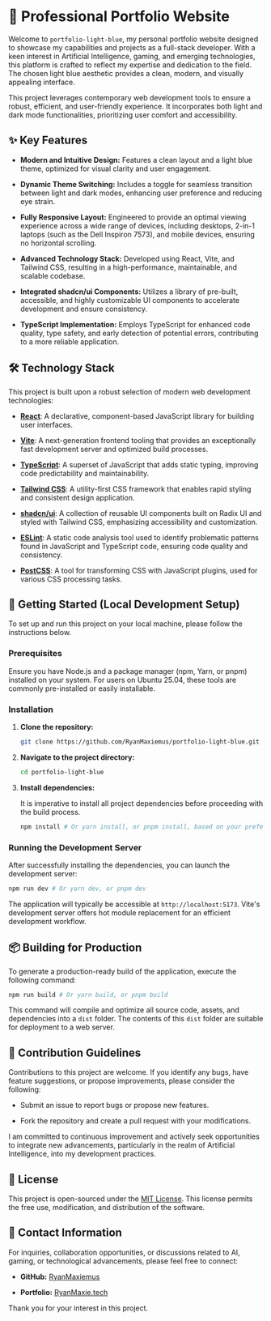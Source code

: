 # 🚀 Professional Portfolio Website

Welcome to `portfolio-light-blue`, my personal portfolio website designed to showcase my capabilities and projects as a full-stack developer. With a keen interest in Artificial Intelligence, gaming, and emerging technologies, this platform is crafted to reflect my expertise and dedication to the field. The chosen light blue aesthetic provides a clean, modern, and visually appealing interface.

This project leverages contemporary web development tools to ensure a robust, efficient, and user-friendly experience. It incorporates both light and dark mode functionalities, prioritizing user comfort and accessibility.

## ✨ Key Features

* **Modern and Intuitive Design:** Features a clean layout and a light blue theme, optimized for visual clarity and user engagement.

* **Dynamic Theme Switching:** Includes a toggle for seamless transition between light and dark modes, enhancing user preference and reducing eye strain.

* **Fully Responsive Layout:** Engineered to provide an optimal viewing experience across a wide range of devices, including desktops, 2-in-1 laptops (such as the Dell Inspiron 7573), and mobile devices, ensuring no horizontal scrolling.

* **Advanced Technology Stack:** Developed using React, Vite, and Tailwind CSS, resulting in a high-performance, maintainable, and scalable codebase.

* **Integrated shadcn/ui Components:** Utilizes a library of pre-built, accessible, and highly customizable UI components to accelerate development and ensure consistency.

* **TypeScript Implementation:** Employs TypeScript for enhanced code quality, type safety, and early detection of potential errors, contributing to a more reliable application.

## 🛠️ Technology Stack

This project is built upon a robust selection of modern web development technologies:

* [**React**](https://react.dev/): A declarative, component-based JavaScript library for building user interfaces.

* [**Vite**](https://vitejs.dev/): A next-generation frontend tooling that provides an exceptionally fast development server and optimized build processes.

* [**TypeScript**](https://www.typescriptlang.org/): A superset of JavaScript that adds static typing, improving code predictability and maintainability.

* [**Tailwind CSS**](https://tailwindcss.com/): A utility-first CSS framework that enables rapid styling and consistent design application.

* [**shadcn/ui**](https://ui.shadcn.com/): A collection of reusable UI components built on Radix UI and styled with Tailwind CSS, emphasizing accessibility and customization.

* [**ESLint**](https://eslint.org/): A static code analysis tool used to identify problematic patterns found in JavaScript and TypeScript code, ensuring code quality and consistency.

* [**PostCSS**](https://postcss.org/): A tool for transforming CSS with JavaScript plugins, used for various CSS processing tasks.

## 🚀 Getting Started (Local Development Setup)

To set up and run this project on your local machine, please follow the instructions below.

### Prerequisites

Ensure you have Node.js and a package manager (npm, Yarn, or pnpm) installed on your system. For users on Ubuntu 25.04, these tools are commonly pre-installed or easily installable.

### Installation

1. **Clone the repository:**

    ```bash
    git clone https://github.com/RyanMaxiemus/portfolio-light-blue.git
    ```

2. **Navigate to the project directory:**

    ```bash
    cd portfolio-light-blue
    ```

3. **Install dependencies:**

    It is imperative to install all project dependencies before proceeding with the build process.

    ```bash
    npm install # Or yarn install, or pnpm install, based on your preferred package manager
    ```

### Running the Development Server

After successfully installing the dependencies, you can launch the development server:

```bash
npm run dev # Or yarn dev, or pnpm dev
```

The application will typically be accessible at `http://localhost:5173`. Vite's development server offers hot module replacement for an efficient development workflow.

## 📦 Building for Production

To generate a production-ready build of the application, execute the following command:

```bash
npm run build # Or yarn build, or pnpm build
```

This command will compile and optimize all source code, assets, and dependencies into a `dist` folder. The contents of this `dist` folder are suitable for deployment to a web server.

## 👋 Contribution Guidelines

Contributions to this project are welcome. If you identify any bugs, have feature suggestions, or propose improvements, please consider the following:

* Submit an issue to report bugs or propose new features.

* Fork the repository and create a pull request with your modifications.

I am committed to continuous improvement and actively seek opportunities to integrate new advancements, particularly in the realm of Artificial Intelligence, into my development practices.

## 📄 License

This project is open-sourced under the [MIT License](LICENSE). This license permits the free use, modification, and distribution of the software.

## 📧 Contact Information

For inquiries, collaboration opportunities, or discussions related to AI, gaming, or technological advancements, please feel free to connect:

* **GitHub:** [RyanMaxiemus](https://github.com/RyanMaxiemus)

* **Portfolio:** [RyanMaxie.tech](https://RyanMaxie.tech)

Thank you for your interest in this project.
